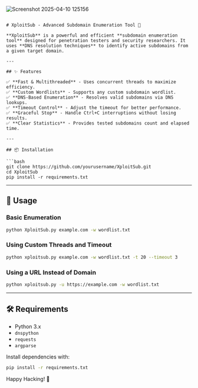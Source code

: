 
![Screenshot 2025-04-10 125156](https://github.com/user-attachments/assets/6e8142ca-6bb4-4812-aae4-c509bf73e2a9)

 
```

# XploitSub - Advanced Subdomain Enumeration Tool 🚀

**XploitSub** is a powerful and efficient **subdomain enumeration tool** designed for penetration testers and security researchers. It uses **DNS resolution techniques** to identify active subdomains from a given target domain.

---

## ✨ Features

✅ **Fast & Multithreaded** - Uses concurrent threads to maximize efficiency.
✅ **Custom Wordlists** - Supports any custom subdomain wordlist.
✅ **DNS-Based Enumeration** - Resolves valid subdomains via DNS lookups.
✅ **Timeout Control** - Adjust the timeout for better performance.
✅ **Graceful Stop** - Handle Ctrl+C interruptions without losing results.
✅ **Clear Statistics** - Provides tested subdomains count and elapsed time.

---

## 📦 Installation

```bash
git clone https://github.com/yourusername/XploitSub.git
cd XploitSub
pip install -r requirements.txt
```

---

## 🚀 Usage

### Basic Enumeration
```bash
python XploitSub.py example.com -w wordlist.txt
```

### Using Custom Threads and Timeout
```bash
python xploitsub.py example.com -w wordlist.txt -t 20 --timeout 3
```

### Using a URL Instead of Domain
```bash
python xploitsub.py -u https://example.com -w wordlist.txt
```

---

## 🛠 Requirements

- Python 3.x
- `dnspython`
- `requests`
- `argparse`

Install dependencies with:
```bash
pip install -r requirements.txt
```

Happy Hacking! 🚀

